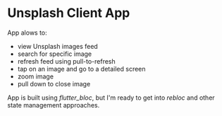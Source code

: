 # Unsplash Client App
App alows to:
- view Unsplash images feed
- search for specific image
- refresh feed using pull-to-refresh
- tap on an image and go to a detailed screen
- zoom image
- pull down to close image

App is built using _flutter_bloc_, but I'm ready to get into _rebloc_ and other state management approaches.
